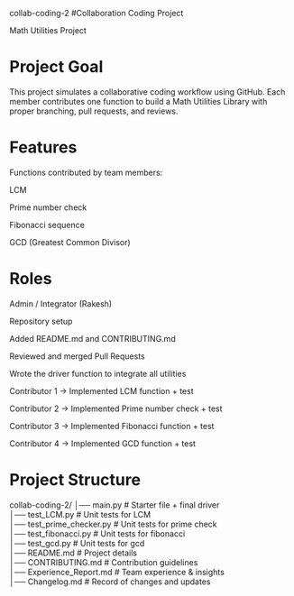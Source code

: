collab-coding-2
#Collaboration Coding Project

Math Utilities Project
# Project Goal

This project simulates a collaborative coding workflow using GitHub.
Each member contributes one function to build a Math Utilities Library with proper branching, pull requests, and reviews.

# Features

Functions contributed by team members:

LCM

Prime number check

Fibonacci sequence

GCD (Greatest Common Divisor)


# Roles

Admin / Integrator (Rakesh)

Repository setup

Added README.md and CONTRIBUTING.md

Reviewed and merged Pull Requests

Wrote the driver function to integrate all utilities

Contributor 1 → Implemented LCM function + test

Contributor 2 → Implemented Prime number check + test

Contributor 3 → Implemented Fibonacci function + test

Contributor 4 → Implemented GCD function + test

# Project Structure
collab-coding-2/
│── main.py              # Starter file + final driver  
│── test_LCM.py    # Unit tests for LCM  
│── test_prime_checker.py        # Unit tests for prime check  
│── test_fibonacci.py    # Unit tests for fibonacci  
│── test_gcd.py          # Unit tests for gcd          
│── README.md            # Project details  
│── CONTRIBUTING.md      # Contribution guidelines  
│── Experience_Report.md # Team experience & insights  
│── Changelog.md         # Record of changes and updates  
